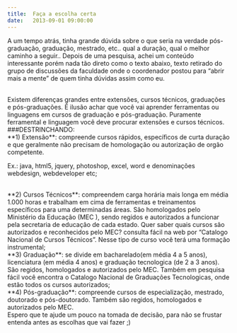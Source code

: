 ```yaml
---
title:  Faça a escolha certa
date:   2013-09-01 09:00:00
---
```


A um tempo atrás, tinha grande dúvida sobre o que seria na verdade pós-graduação, graduação, mestrado, etc.. qual a duração, qual o melhor caminho a seguir.. Depois de uma pesquisa, achei um conteúdo interessante porém nada tão direto como o texto abaixo, texto retirado do grupo de discussões da faculdade onde o coordenador postou para “abrir mais a mente” de quem tinha dúvidas assim como eu.

<br>
Existem diferenças grandes entre extensões, cursos técnicos, graduações e pós-graduações. É ilusão achar que você vai aprender ferramentas ou linguagens em cursos de graduação e pós-graduação. Puramente ferramental e linguagem você deve procurar extensões e cursos técnicos.

<br>
###DESTRINCHANDO:

<br>
**1) Extensão**: compreende cursos rápidos, específicos de curta duração e que geralmente não precisam de homologação ou autorização de orgão competente.

Ex.: java, html5, jquery, photoshop, excel, word e denominações webdesign, webdeveloper etc;

<br>
**2) Cursos Técnicos**: compreendem carga horária mais longa em média 1.000 horas e trabalham em cima de ferramentas e treinamentos específicos para uma determinadas áreas. São homologados pelo Ministério da Educação (MEC ), sendo regidos e autorizados a funcionar pela secretaria de educação de cada estado. Quer saber quais cursos são autorizados e reconhecidos pelo MEC? consulta fácil na web por “Catalogo Nacional de Cursos Técnicos”. Nesse tipo de curso você terá uma formação instrumental;

<br>
**3) Graduação**: se divide em bacharelado(em média 4 a 5 anos), licenciatura (em média 4 anos) e graduação tecnologica (de 2 a 3 anos). São regidos, homologados e autorizados pelo MEC. Também em pesquisa fácil você encontra o Catalogo Nacional de Graduações Tecnologicas, onde estão todos os cursos autorizados;

<br>
**4) Pós-graduação**: compreende cursos de especialização, mestrado, doutorado e pós-doutorado. Também são regidos, homologados e autorizados pelo MEC.

<br>
Espero que te ajude um pouco na tomada de decisão, para não se frustar entenda antes as escolhas que vai fazer ;)